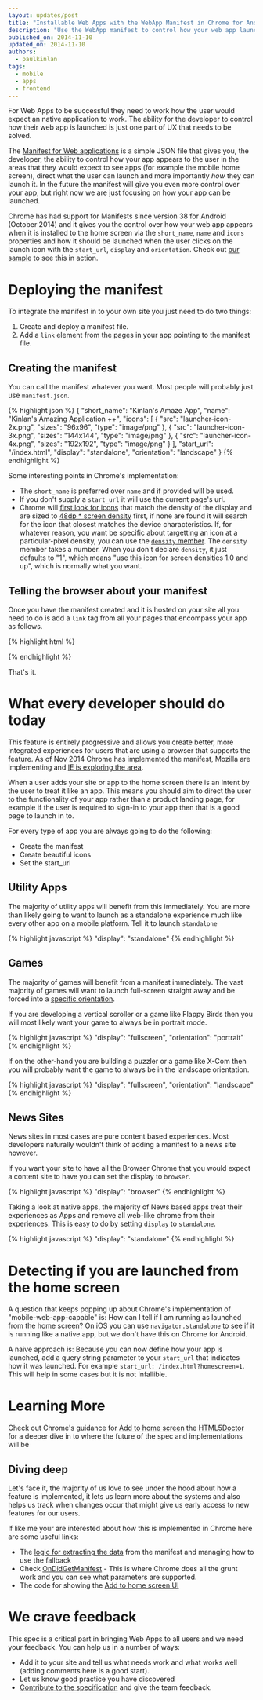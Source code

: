 ```yaml
---
layout: updates/post
title: "Installable Web Apps with the WebApp Manifest in Chrome for Android"
description: "Use the WebApp manifest to control how your web app launches"
published_on: 2014-11-10
updated_on: 2014-11-10
authors:
  - paulkinlan
tags:
  - mobile
  - apps
  - frontend
---
```


For Web Apps to be successful they need to work how the user would expect an native application to work. The ability for the developer to control how their web app is launched is just one part of UX that needs to be solved.  

The [Manifest for Web applications](https://w3c.github.io/manifest/) is a simple JSON file that gives you, the developer, the ability to control how your app appears to the user in the areas that they would expect to see apps (for example the mobile home screen), direct what the user can launch and more importantly *how* they can launch it.  In the future the manifest will give you even more control over your app, but right now we are just focusing on how your app can be launched.

Chrome has had support for Manifests since version 38 for Android (October 2014) and it gives you the control over how your web app appears when it is installed to the home screen via the `short_name`, `name` and `icons` properties and how it should be launched when the user clicks on the launch icon with the `start_url`, `display` and `orientation`.  Check out [our sample](https://github.com/GoogleChrome/samples/tree/gh-pages/web-application-manifest) to see this in action.

# Deploying the manifest

To integrate the manifest in to your own site you just need to do two things:

1.  Create and deploy a manifest file.
2.  Add a `link` element from the pages in your app pointing to the manifest file.

## Creating the manifest

You can call the manifest whatever you want.  Most people will probably just use `manifest.json`.

{% highlight json %}
{
  "short_name": "Kinlan's Amaze App",
  "name": "Kinlan's Amazing Application ++",
  "icons": [
    {
      "src": "launcher-icon-2x.png",
      "sizes": "96x96",
      "type": "image/png"
    },
    {
      "src": "launcher-icon-3x.png",
      "sizes": "144x144",
      "type": "image/png"
    },
    {
      "src": "launcher-icon-4x.png",
      "sizes": "192x192",
      "type": "image/png"
    }
  ],
  "start_url": "/index.html",
  "display": "standalone",
  "orientation": "landscape"
}
{% endhighlight %}

Some interesting points in Chrome's implementation:

*  The `short_name` is preferred over `name` and if provided will be used.
*  If you don't supply a `start_url` it will use the current page's url.
*  Chrome will [first look for icons](https://code.google.com/p/chromium/codesearch#chromium/src/chrome/browser/android/shortcut_helper.cc&l=182) that match the density of the display and are sized to [48dp * screen density](https://code.google.com/p/chromium/codesearch#chromium/src/chrome/browser/android/shortcut_helper.cc&l=42) first, if none are found it will search for the icon that closest matches the device characteristics. If, for whatever reason, you want be specific about targetting an icon at a particular-pixel density, you can use the [`density` member](http://w3c.github.io/manifest/#display-member). The `density` member takes a number. When you don't declare `density`, it just defaults to "1", which means "use this icon for screen densities 1.0 and up", which is normally what you want.

## Telling the browser about your manifest

Once you have the manifest created and it is hosted on your site all you need to do is add a `link` tag from all your pages that encompass your app as follows.

{% highlight html %}
<link rel="manifest" href="/manifest.json">
{% endhighlight %}

That's it.

# What every developer should do today

This feature is entirely progressive and allows you create better, more integrated experiences for users that are using a browser that supports the feature.  As of Nov 2014 Chrome has implemented the manifest, Mozilla are implementing and [IE is exploring the area](https://status.modern.ie/webapplicationmanifest?term=manifest).

When a user adds your site or app to the home screen there is an intent by the user to treat it like an app.  This means you should aim to direct the user to the functionality of your app rather than a product landing page, for example if the user is required to sign-in to your app then that is a good page to launch in to.

For every type of app you are always going to do the following:

*  Create the manifest
*  Create beautiful icons
*  Set the start_url

## Utility Apps

The majority of utility apps will benefit from this immediately.  You are more than likely going to want to launch as a standalone experience much like every other app on a mobile platform. Tell it to launch `standalone`

{% highlight javascript %}
"display": "standalone"
{% endhighlight %}

## Games

The majority of games will benefit from a manifest immediately.  The vast majority of games will want to launch full-screen straight away and be forced into a [specific orientation](https://w3c.github.io/screen-orientation/#idl-def-OrientationLockType).

If you are developing a vertical scroller or a game like Flappy Birds then you will most likely want your game to always be in portrait mode.

{% highlight javascript %}
"display": "fullscreen",
"orientation": "portrait"
{% endhighlight %}

If on the other-hand you are building a puzzler or a game like X-Com then you will probably want the game to always be in the landscape orientation.

{% highlight javascript %}
"display": "fullscreen",
"orientation": "landscape"
{% endhighlight %}

## News Sites

News sites in most cases are pure content based experiences.  Most developers naturally wouldn't think of adding a manifest to a news site however.

If you want your site to have all the Browser Chrome that you would expect a content site to have you can set the display to `browser`.

{% highlight javascript %}
"display": "browser"
{% endhighlight %}

Taking a look at native apps, the majority of News based apps treat their experiences as Apps and remove all web-like chrome from their experiences.  This is easy to do by setting `display` to `standalone`.

{% highlight javascript %}
"display": "standalone"
{% endhighlight %}

# Detecting if you are launched from the home screen

A question that keeps popping up about Chrome's implementation of "mobile-web-app-capable" is: How can I tell if
I am running as launched from the home screen?  On iOS you can use `navigator.standalone` to see if it is running
like a native app, but we don't have this on Chrome for Android.

A naive approach is: Because you can now define how your app is launched, add a query string parameter to your `start_url` that indicates how it was launched.  For example `start_url: /index.html?homescreen=1`.  This will help in some cases but it is not infallible.

# Learning More

Check out Chrome's guidance for [Add to home screen](https://developer.chrome.com/multidevice/android/installtohomescreen#supporting) the [HTML5Doctor](http://html5doctor.com/web-manifest-specification/) for a deeper dive in
to where the future of the spec and implementations will be

## Diving deep

Let's face it, the majority of us love to see under the hood about how a feature is implemented, it lets us learn more about the systems and also helps us track when changes occur that might give us early access to new features for our users.

If like me your are interested about how this is implemented in Chrome here are some useful links:

*  The [logic for extracting the data](https://code.google.com/p/chromium/codesearch#chromium/src/chrome/browser/android/shortcut_helper.cc&sq=package:chromium&q=file:shortcut_helper.cc&l=1) from the manifest and managing how to use the fallback
*  Check [OnDidGetManifest](https://code.google.com/p/chromium/codesearch#chromium/src/chrome/browser/android/shortcut_helper.cc&l=233) - This is where Chrome does all the grunt work and you can see what parameters are supported.
*  The code for showing the [Add to home screen UI](https://code.google.com/p/chromium/codesearch#chromium/src/chrome/android/java/src/org/chromium/chrome/browser/webapps/AddToHomescreenDialog.java&sq=package:chromium)

# We crave feedback

This spec is a critical part in bringing Web Apps to all users and we need your feedback. You can help us in a number of ways:

*  Add it to your site and tell us what needs work and what works well (adding comments here is a good start).
*  Let us know good practice you have discovered
*  [Contribute to the specification](https://w3c.github.io/manifest/) and give the team feedback.
